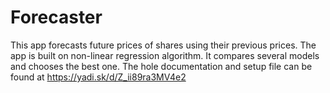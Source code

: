 # Forecaster

This app forecasts future prices of shares using their previous prices. The app is built on non-linear regression algorithm. It compares several models and chooses the best one. The hole documentation and setup file can be found at https://yadi.sk/d/Z_ii89ra3MV4e2
